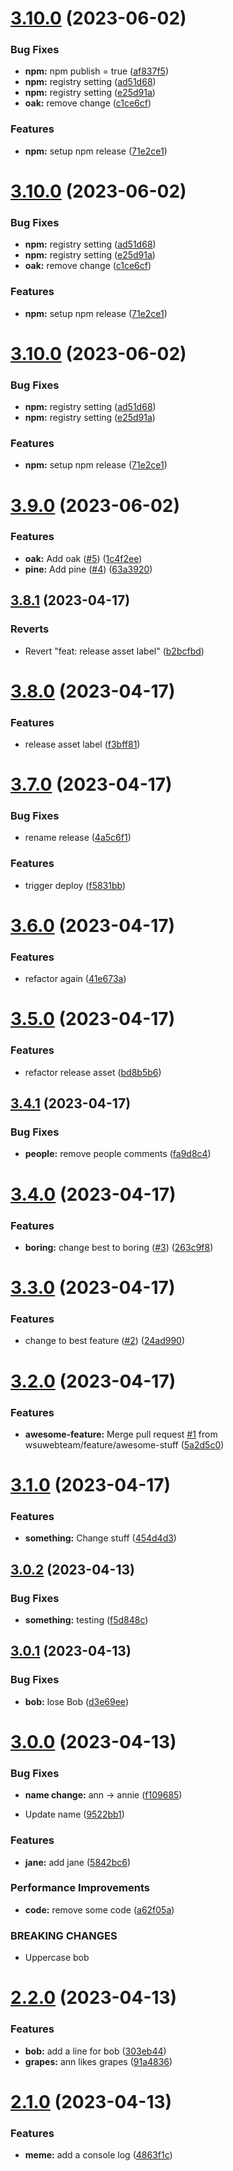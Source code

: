 # [3.10.0](https://github.com/wsuwebteam/wsuwp-plugin-workflow-test/compare/v3.9.0...v3.10.0) (2023-06-02)


### Bug Fixes

* **npm:** npm publish = true ([af837f5](https://github.com/wsuwebteam/wsuwp-plugin-workflow-test/commit/af837f556c360f3825c938f7c4e7c71b65780c3f))
* **npm:** registry setting ([ad51d68](https://github.com/wsuwebteam/wsuwp-plugin-workflow-test/commit/ad51d6884d4401d8a91c302381dbd08851e692fb))
* **npm:** registry setting ([e25d91a](https://github.com/wsuwebteam/wsuwp-plugin-workflow-test/commit/e25d91ab8f226f4e8a6284863118f9e3591fafe0))
* **oak:** remove change ([c1ce6cf](https://github.com/wsuwebteam/wsuwp-plugin-workflow-test/commit/c1ce6cfa8b6e545ad21eda9b47e481b30f4c8b38))


### Features

* **npm:** setup npm release ([71e2ce1](https://github.com/wsuwebteam/wsuwp-plugin-workflow-test/commit/71e2ce1e4859942e0c92c1d0cbc7ac13f949d9d2))

# [3.10.0](https://github.com/wsuwebteam/wsuwp-plugin-workflow-test/compare/v3.9.0...v3.10.0) (2023-06-02)


### Bug Fixes

* **npm:** registry setting ([ad51d68](https://github.com/wsuwebteam/wsuwp-plugin-workflow-test/commit/ad51d6884d4401d8a91c302381dbd08851e692fb))
* **npm:** registry setting ([e25d91a](https://github.com/wsuwebteam/wsuwp-plugin-workflow-test/commit/e25d91ab8f226f4e8a6284863118f9e3591fafe0))
* **oak:** remove change ([c1ce6cf](https://github.com/wsuwebteam/wsuwp-plugin-workflow-test/commit/c1ce6cfa8b6e545ad21eda9b47e481b30f4c8b38))


### Features

* **npm:** setup npm release ([71e2ce1](https://github.com/wsuwebteam/wsuwp-plugin-workflow-test/commit/71e2ce1e4859942e0c92c1d0cbc7ac13f949d9d2))

# [3.10.0](https://github.com/wsuwebteam/wsuwp-plugin-workflow-test/compare/v3.9.0...v3.10.0) (2023-06-02)


### Bug Fixes

* **npm:** registry setting ([ad51d68](https://github.com/wsuwebteam/wsuwp-plugin-workflow-test/commit/ad51d6884d4401d8a91c302381dbd08851e692fb))
* **npm:** registry setting ([e25d91a](https://github.com/wsuwebteam/wsuwp-plugin-workflow-test/commit/e25d91ab8f226f4e8a6284863118f9e3591fafe0))


### Features

* **npm:** setup npm release ([71e2ce1](https://github.com/wsuwebteam/wsuwp-plugin-workflow-test/commit/71e2ce1e4859942e0c92c1d0cbc7ac13f949d9d2))

# [3.9.0](https://github.com/wsuwebteam/wsuwp-plugin-workflow-test/compare/v3.8.1...v3.9.0) (2023-06-02)


### Features

* **oak:** Add oak ([#5](https://github.com/wsuwebteam/wsuwp-plugin-workflow-test/issues/5)) ([1c4f2ee](https://github.com/wsuwebteam/wsuwp-plugin-workflow-test/commit/1c4f2ee09d58adf549bdb32d710568e54dabeae1))
* **pine:** Add pine ([#4](https://github.com/wsuwebteam/wsuwp-plugin-workflow-test/issues/4)) ([63a3920](https://github.com/wsuwebteam/wsuwp-plugin-workflow-test/commit/63a3920bbd75698b7fcc781cc733bf6e18db938e))

## [3.8.1](https://github.com/wsuwebteam/wsuwp-plugin-workflow-test/compare/v3.8.0...v3.8.1) (2023-04-17)


### Reverts

* Revert "feat: release asset label" ([b2bcfbd](https://github.com/wsuwebteam/wsuwp-plugin-workflow-test/commit/b2bcfbdc68f21c73a0c9ed56dbf537f5c2efa096))

# [3.8.0](https://github.com/wsuwebteam/wsuwp-plugin-workflow-test/compare/v3.7.0...v3.8.0) (2023-04-17)


### Features

* release asset label ([f3bff81](https://github.com/wsuwebteam/wsuwp-plugin-workflow-test/commit/f3bff81103fb762e93a9fa5bc78f43c5c2b20b24))

# [3.7.0](https://github.com/wsuwebteam/wsuwp-plugin-workflow-test/compare/v3.6.0...v3.7.0) (2023-04-17)


### Bug Fixes

* rename release ([4a5c6f1](https://github.com/wsuwebteam/wsuwp-plugin-workflow-test/commit/4a5c6f1c9eaaa1f19f25da691c9d18d3c37bfc37))


### Features

* trigger deploy ([f5831bb](https://github.com/wsuwebteam/wsuwp-plugin-workflow-test/commit/f5831bbaca85ea4ccf6aadcfb5e8f6997499e99f))

# [3.6.0](https://github.com/wsuwebteam/wsuwp-plugin-workflow-test/compare/v3.5.0...v3.6.0) (2023-04-17)


### Features

* refactor again ([41e673a](https://github.com/wsuwebteam/wsuwp-plugin-workflow-test/commit/41e673a69662f163f90ca48d825db202a7de7b00))

# [3.5.0](https://github.com/wsuwebteam/wsuwp-plugin-workflow-test/compare/v3.4.1...v3.5.0) (2023-04-17)


### Features

* refactor release asset ([bd8b5b6](https://github.com/wsuwebteam/wsuwp-plugin-workflow-test/commit/bd8b5b6bac4cde8aa9bc0865bb339c4ea185744d))

## [3.4.1](https://github.com/wsuwebteam/wsuwp-plugin-workflow-test/compare/v3.4.0...v3.4.1) (2023-04-17)


### Bug Fixes

* **people:** remove people comments ([fa9d8c4](https://github.com/wsuwebteam/wsuwp-plugin-workflow-test/commit/fa9d8c449d73e162ba51b621990cfb177953dd9d))

# [3.4.0](https://github.com/wsuwebteam/wsuwp-plugin-workflow-test/compare/v3.3.0...v3.4.0) (2023-04-17)


### Features

* **boring:** change best to boring ([#3](https://github.com/wsuwebteam/wsuwp-plugin-workflow-test/issues/3)) ([263c9f8](https://github.com/wsuwebteam/wsuwp-plugin-workflow-test/commit/263c9f84327636f35e69e2029c2054ea2b445a3c))

# [3.3.0](https://github.com/wsuwebteam/wsuwp-plugin-workflow-test/compare/v3.2.0...v3.3.0) (2023-04-17)


### Features

* change to best feature ([#2](https://github.com/wsuwebteam/wsuwp-plugin-workflow-test/issues/2)) ([24ad990](https://github.com/wsuwebteam/wsuwp-plugin-workflow-test/commit/24ad99072f9b842c7e1b3c6bf918d18e57a62d6b))

# [3.2.0](https://github.com/wsuwebteam/wsuwp-plugin-workflow-test/compare/v3.1.0...v3.2.0) (2023-04-17)


### Features

* **awesome-feature:** Merge pull request [#1](https://github.com/wsuwebteam/wsuwp-plugin-workflow-test/issues/1) from wsuwebteam/feature/awesome-stuff ([5a2d5c0](https://github.com/wsuwebteam/wsuwp-plugin-workflow-test/commit/5a2d5c0782c4a367ab0f6dcb9c351c0473765a67))

# [3.1.0](https://github.com/wsuwebteam/wsuwp-plugin-workflow-test/compare/v3.0.2...v3.1.0) (2023-04-17)


### Features

* **something:** Change stuff ([454d4d3](https://github.com/wsuwebteam/wsuwp-plugin-workflow-test/commit/454d4d3aef81e81cdbbaa23aa7eb9d7d0876df49))

## [3.0.2](https://github.com/wsuwebteam/wsuwp-plugin-workflow-test/compare/v3.0.1...v3.0.2) (2023-04-13)


### Bug Fixes

* **something:** testing ([f5d848c](https://github.com/wsuwebteam/wsuwp-plugin-workflow-test/commit/f5d848cb495ef76cf7a85c9948425f2324553072))

## [3.0.1](https://github.com/wsuwebteam/wsuwp-plugin-workflow-test/compare/v3.0.0...v3.0.1) (2023-04-13)


### Bug Fixes

* **bob:** lose Bob ([d3e69ee](https://github.com/wsuwebteam/wsuwp-plugin-workflow-test/commit/d3e69ee8e5121cde8983574378b50aa53441dfa5))

# [3.0.0](https://github.com/wsuwebteam/wsuwp-plugin-workflow-test/compare/v2.2.0...v3.0.0) (2023-04-13)


### Bug Fixes

* **name change:** ann -> annie ([f109685](https://github.com/wsuwebteam/wsuwp-plugin-workflow-test/commit/f1096850865e7c7d4a689ca461dd6c1e48846bdd))


* Update name ([9522bb1](https://github.com/wsuwebteam/wsuwp-plugin-workflow-test/commit/9522bb1750dec4a0c4c74107d308dfc608f95617))


### Features

* **jane:** add jane ([5842bc6](https://github.com/wsuwebteam/wsuwp-plugin-workflow-test/commit/5842bc652083a65bdc21925daaf6397282b7f09f))


### Performance Improvements

* **code:** remove some code ([a62f05a](https://github.com/wsuwebteam/wsuwp-plugin-workflow-test/commit/a62f05a36617195cfaafbfc79abfe65e666dc59a))


### BREAKING CHANGES

* Uppercase bob

# [2.2.0](https://github.com/wsuwebteam/wsuwp-plugin-workflow-test/compare/v2.1.0...v2.2.0) (2023-04-13)


### Features

* **bob:** add a line for bob ([303eb44](https://github.com/wsuwebteam/wsuwp-plugin-workflow-test/commit/303eb44261f66d8d09f908fabdefae78613ad5eb))
* **grapes:** ann likes grapes ([91a4836](https://github.com/wsuwebteam/wsuwp-plugin-workflow-test/commit/91a483642c7c982087356591f66ad6259f59acc0))

# [2.1.0](https://github.com/wsuwebteam/wsuwp-plugin-workflow-test/compare/v2.0.0...v2.1.0) (2023-04-13)


### Features

* **meme:** add a console log ([4863f1c](https://github.com/wsuwebteam/wsuwp-plugin-workflow-test/commit/4863f1cca8f80d208372083928ecf8053fab73c0))
